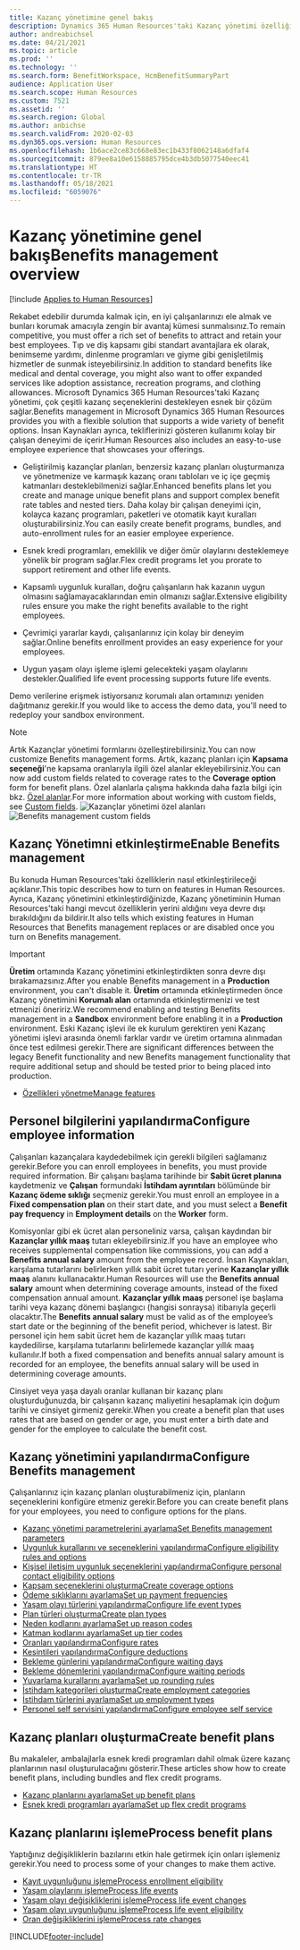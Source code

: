 ```yaml
---
title: Kazanç yönetimine genel bakış
description: Dynamics 365 Human Resources'taki Kazanç yönetimi özelliğine genel bakış. Çalışanlarınızı kullanımı kolay bir çevrimiçi deneyim sayesinde çalışanlarınızın genişletilmiş sosyal haklar seçeneklerini sunun.
author: andreabichsel
ms.date: 04/21/2021
ms.topic: article
ms.prod: ''
ms.technology: ''
ms.search.form: BenefitWorkspace, HcmBenefitSummaryPart
audience: Application User
ms.search.scope: Human Resources
ms.custom: 7521
ms.assetid: ''
ms.search.region: Global
ms.author: anbichse
ms.search.validFrom: 2020-02-03
ms.dyn365.ops.version: Human Resources
ms.openlocfilehash: 1b6ace2ce83c668e83ec1b433f8062148a6dfaf4
ms.sourcegitcommit: 879ee8a10e6158885795dce4b3db5077540eec41
ms.translationtype: HT
ms.contentlocale: tr-TR
ms.lasthandoff: 05/18/2021
ms.locfileid: "6059076"
---
```

# <a name="benefits-management-overview"></a><span data-ttu-id="9a09b-104">Kazanç yönetimine genel bakış</span><span class="sxs-lookup"><span data-stu-id="9a09b-104">Benefits management overview</span></span>

[!include [Applies to Human Resources](../includes/applies-to-hr.md)]

<span data-ttu-id="9a09b-105">Rekabet edebilir durumda kalmak için, en iyi çalışanlarınızı ele almak ve bunları korumak amacıyla zengin bir avantaj kümesi sunmalısınız.</span><span class="sxs-lookup"><span data-stu-id="9a09b-105">To remain competitive, you must offer a rich set of benefits to attract and retain your best employees.</span></span> <span data-ttu-id="9a09b-106">Tıp ve diş kapsamı gibi standart avantajlara ek olarak, benimseme yardımı, dinlenme programları ve giyme gibi genişletilmiş hizmetler de sunmak isteyebilirsiniz.</span><span class="sxs-lookup"><span data-stu-id="9a09b-106">In addition to standard benefits like medical and dental coverage, you might also want to offer expanded services like adoption assistance, recreation programs, and clothing allowances.</span></span> <span data-ttu-id="9a09b-107">Microsoft Dynamics 365 Human Resources'taki Kazanç yönetimi, çok çeşitli kazanç seçeneklerini destekleyen esnek bir çözüm sağlar.</span><span class="sxs-lookup"><span data-stu-id="9a09b-107">Benefits management in Microsoft Dynamics 365 Human Resources provides you with a flexible solution that supports a wide variety of benefit options.</span></span> <span data-ttu-id="9a09b-108">İnsan Kaynakları ayrıca, tekliflerinizi gösteren kullanımı kolay bir çalışan deneyimi de içerir.</span><span class="sxs-lookup"><span data-stu-id="9a09b-108">Human Resources also includes an easy-to-use employee experience that showcases your offerings.</span></span>

- <span data-ttu-id="9a09b-109">Geliştirilmiş kazançlar planları, benzersiz kazanç planları oluşturmanıza ve yönetmenize ve karmaşık kazanç oranı tabloları ve iç içe geçmiş katmanları desteklebilmenizi sağlar.</span><span class="sxs-lookup"><span data-stu-id="9a09b-109">Enhanced benefits plans let you create and manage unique benefit plans and support complex benefit rate tables and nested tiers.</span></span> <span data-ttu-id="9a09b-110">Daha kolay bir çalışan deneyimi için, kolayca kazanç programları, paketleri ve otomatik kayıt kuralları oluşturabilirsiniz.</span><span class="sxs-lookup"><span data-stu-id="9a09b-110">You can easily create benefit programs, bundles, and auto-enrollment rules for an easier employee experience.</span></span>

- <span data-ttu-id="9a09b-111">Esnek kredi programları, emeklilik ve diğer ömür olaylarını desteklemeye yönelik bir program sağlar.</span><span class="sxs-lookup"><span data-stu-id="9a09b-111">Flex credit programs let you prorate to support retirement and other life events.</span></span>

- <span data-ttu-id="9a09b-112">Kapsamlı uygunluk kuralları, doğru çalışanların hak kazanın uygun olmasını sağlamayacaklarından emin olmanızı sağlar.</span><span class="sxs-lookup"><span data-stu-id="9a09b-112">Extensive eligibility rules ensure you make the right benefits available to the right employees.</span></span>

- <span data-ttu-id="9a09b-113">Çevrimiçi yararlar kaydı, çalışanlarınız için kolay bir deneyim sağlar.</span><span class="sxs-lookup"><span data-stu-id="9a09b-113">Online benefits enrollment provides an easy experience for your employees.</span></span>

- <span data-ttu-id="9a09b-114">Uygun yaşam olayı işleme işlemi gelecekteki yaşam olaylarını destekler.</span><span class="sxs-lookup"><span data-stu-id="9a09b-114">Qualified life event processing supports future life events.</span></span>

<span data-ttu-id="9a09b-115">Demo verilerine erişmek istiyorsanız korumalı alan ortamınızı yeniden dağıtmanız gerekir.</span><span class="sxs-lookup"><span data-stu-id="9a09b-115">If you would like to access the demo data, you'll need to redeploy your sandbox environment.</span></span>

>[!NOTE]
><span data-ttu-id="9a09b-116">Artık Kazançlar yönetimi formlarını özelleştirebilirsiniz.</span><span class="sxs-lookup"><span data-stu-id="9a09b-116">You can now customize Benefits management forms.</span></span> <span data-ttu-id="9a09b-117">Artık, kazanç planları için **Kapsama seçeneği**'ne kapsama oranlarıyla ilgili özel alanlar ekleyebilirsiniz.</span><span class="sxs-lookup"><span data-stu-id="9a09b-117">You can now add custom fields related to coverage rates to the **Coverage option** form for benefit plans.</span></span> <span data-ttu-id="9a09b-118">Özel alanlarla çalışma hakkında daha fazla bilgi için bkz. [Özel alanlar](hr-developer-custom-fields.md).</span><span class="sxs-lookup"><span data-stu-id="9a09b-118">For more information about working with custom fields, see [Custom fields](hr-developer-custom-fields.md).</span></span>
><span data-ttu-id="9a09b-119">![Kazançlar yönetimi özel alanları](media/hr-benefits-management-custom-fields.png)</span><span class="sxs-lookup"><span data-stu-id="9a09b-119">![Benefits management custom fields](media/hr-benefits-management-custom-fields.png)</span></span>

## <a name="enable-benefits-management"></a><span data-ttu-id="9a09b-120">Kazanç Yönetimni etkinleştirme</span><span class="sxs-lookup"><span data-stu-id="9a09b-120">Enable Benefits management</span></span>

<span data-ttu-id="9a09b-121">Bu konuda Human Resources'taki özelliklerin nasıl etkinleştirileceği açıklanır.</span><span class="sxs-lookup"><span data-stu-id="9a09b-121">This topic describes how to turn on features in Human Resources.</span></span> <span data-ttu-id="9a09b-122">Ayrıca, Kazanç yönetimini etkinleştirdiğinizde, Kazanç yönetiminin Human Resources'taki hangi mevcut özelliklerin yerini aldığını veya devre dışı bırakıldığını da bildirir.</span><span class="sxs-lookup"><span data-stu-id="9a09b-122">It also tells which existing features in Human Resources that Benefits management replaces or are disabled once you turn on Benefits management.</span></span>

> [!IMPORTANT]
> <span data-ttu-id="9a09b-123">**Üretim** ortamında Kazanç yönetimini etkinleştirdikten sonra devre dışı bırakamazsınız.</span><span class="sxs-lookup"><span data-stu-id="9a09b-123">After you enable Benefits management in a **Production** environment, you can't disable it.</span></span> <span data-ttu-id="9a09b-124">**Üretim** ortamında etkinleştirmeden önce Kazanç yönetimini **Korumalı alan** ortamında etkinleştirmenizi ve test etmenizi öneririz.</span><span class="sxs-lookup"><span data-stu-id="9a09b-124">We recommend enabling and testing Benefits management in a **Sandbox** environment before enabling it in a **Production** environment.</span></span> <span data-ttu-id="9a09b-125">Eski Kazanç işlevi ile ek kurulum gerektiren yeni Kazanç yönetimi işlevi arasında önemli farklar vardır ve üretim ortamına alınmadan önce test edilmesi gerekir.</span><span class="sxs-lookup"><span data-stu-id="9a09b-125">There are significant differences between the legacy Benefit functionality and new Benefits management functionality that require additional setup and should be tested prior to being placed into production.</span></span>

- [<span data-ttu-id="9a09b-126">Özellikleri yönetme</span><span class="sxs-lookup"><span data-stu-id="9a09b-126">Manage features</span></span>](hr-admin-manage-features.md)

## <a name="configure-employee-information"></a><span data-ttu-id="9a09b-127">Personel bilgilerini yapılandırma</span><span class="sxs-lookup"><span data-stu-id="9a09b-127">Configure employee information</span></span>

<span data-ttu-id="9a09b-128">Çalışanları kazançalara kaydedebilmek için gerekli bilgileri sağlamanız gerekir.</span><span class="sxs-lookup"><span data-stu-id="9a09b-128">Before you can enroll employees in benefits, you must provide required information.</span></span> <span data-ttu-id="9a09b-129">Bir çalışanı başlama tarihinde bir **Sabit ücret planına** kaydetmeniz ve **Çalışan** formundaki **İstihdam ayrıntıları** bölümünde bir **Kazanç ödeme sıklığı** seçmeniz gerekir.</span><span class="sxs-lookup"><span data-stu-id="9a09b-129">You must enroll an employee in a **Fixed compensation plan** on their start date, and you must select a **Benefit pay frequency** in **Employment details** on the **Worker** form.</span></span>

<span data-ttu-id="9a09b-130">Komisyonlar gibi ek ücret alan personeliniz varsa, çalışan kaydından bir **Kazançlar yıllık maaş** tutarı ekleyebilirsiniz.</span><span class="sxs-lookup"><span data-stu-id="9a09b-130">If you have an employee who receives supplemental compensation like commissions, you can add a **Benefits annual salary** amount from the employee record.</span></span> <span data-ttu-id="9a09b-131">İnsan Kaynakları, karşılama tutarlarını belirlerken yıllık sabit ücret tutarı yerine **Kazançlar yıllık maaş** alanını kullanacaktır.</span><span class="sxs-lookup"><span data-stu-id="9a09b-131">Human Resources will use the **Benefits annual salary** amount when determining coverage amounts, instead of the fixed compensation annual amount.</span></span> <span data-ttu-id="9a09b-132">**Kazançlar yıllık maaş** personel işe başlama tarihi veya kazanç dönemi başlangıcı (hangisi sonraysa) itibarıyla geçerli olacaktır.</span><span class="sxs-lookup"><span data-stu-id="9a09b-132">The **Benefits annual salary** must be valid as of the employee’s start date or the beginning of the benefit period, whichever is latest.</span></span> <span data-ttu-id="9a09b-133">Bir personel için hem sabit ücret hem de kazançlar yıllık maaş tutarı kaydedilirse, karşılama tutarlarını belirlemede kazançlar yıllık maaş kullanılır.</span><span class="sxs-lookup"><span data-stu-id="9a09b-133">If both a fixed compensation and benefits annual salary amount is recorded for an employee, the benefits annual salary will be used in determining coverage amounts.</span></span>

<span data-ttu-id="9a09b-134">Cinsiyet veya yaşa dayalı oranlar kullanan bir kazanç planı oluşturduğunuzda, bir çalışanın kazanç maliyetini hesaplamak için doğum tarihi ve cinsiyet girmeniz gerekir.</span><span class="sxs-lookup"><span data-stu-id="9a09b-134">When you create a benefit plan that uses rates that are based on gender or age, you must enter a birth date and gender for the employee to calculate the benefit cost.</span></span>

## <a name="configure-benefits-management"></a><span data-ttu-id="9a09b-135">Kazanç yönetimini yapılandırma</span><span class="sxs-lookup"><span data-stu-id="9a09b-135">Configure Benefits management</span></span>

<span data-ttu-id="9a09b-136">Çalışanlarınız için kazanç planları oluşturabilmeniz için, planların seçeneklerini konfigüre etmeniz gerekir.</span><span class="sxs-lookup"><span data-stu-id="9a09b-136">Before you can create benefit plans for your employees, you need to configure options for the plans.</span></span>

- [<span data-ttu-id="9a09b-137">Kazanç yönetimi parametrelerini ayarlama</span><span class="sxs-lookup"><span data-stu-id="9a09b-137">Set Benefits management parameters</span></span>](hr-benefits-setup-parameters.md)
- [<span data-ttu-id="9a09b-138">Uygunluk kurallarını ve seçeneklerini yapılandırma</span><span class="sxs-lookup"><span data-stu-id="9a09b-138">Configure eligibility rules and options</span></span>](hr-benefits-setup-eligibility-rules.md)
- [<span data-ttu-id="9a09b-139">Kişisel iletişim uygunluk seçeneklerini yapılandırma</span><span class="sxs-lookup"><span data-stu-id="9a09b-139">Configure personal contact eligibility options</span></span>](hr-benefits-setup-contact-eligibility-options.md)
- [<span data-ttu-id="9a09b-140">Kapsam seçeneklerini oluşturma</span><span class="sxs-lookup"><span data-stu-id="9a09b-140">Create coverage options</span></span>](hr-benefits-setup-coverage-options.md)
- [<span data-ttu-id="9a09b-141">Ödeme sıklıklarını ayarlama</span><span class="sxs-lookup"><span data-stu-id="9a09b-141">Set up payment frequencies</span></span>](hr-benefits-setup-payment-frequencies.md)
- [<span data-ttu-id="9a09b-142">Yaşam olayı türlerini yapılandırma</span><span class="sxs-lookup"><span data-stu-id="9a09b-142">Configure life event types</span></span>](hr-benefits-setup-life-event-types.md)
- [<span data-ttu-id="9a09b-143">Plan türleri oluşturma</span><span class="sxs-lookup"><span data-stu-id="9a09b-143">Create plan types</span></span>](hr-benefits-setup-plan-types.md)
- [<span data-ttu-id="9a09b-144">Neden kodlarını ayarlama</span><span class="sxs-lookup"><span data-stu-id="9a09b-144">Set up reason codes</span></span>](hr-benefits-setup-reason-codes.md)
- [<span data-ttu-id="9a09b-145">Katman kodlarını ayarlama</span><span class="sxs-lookup"><span data-stu-id="9a09b-145">Set up tier codes</span></span>](hr-benefits-setup-tier-codes.md)
- [<span data-ttu-id="9a09b-146">Oranları yapılandırma</span><span class="sxs-lookup"><span data-stu-id="9a09b-146">Configure rates</span></span>](hr-benefits-setup-rates.md)
- [<span data-ttu-id="9a09b-147">Kesintileri yapılandırma</span><span class="sxs-lookup"><span data-stu-id="9a09b-147">Configure deductions</span></span>](hr-benefits-setup-deductions.md)
- [<span data-ttu-id="9a09b-148">Bekleme günlerini yapılandırma</span><span class="sxs-lookup"><span data-stu-id="9a09b-148">Configure waiting days</span></span>](hr-benefits-setup-waiting-days.md)
- [<span data-ttu-id="9a09b-149">Bekleme dönemlerini yapılandırma</span><span class="sxs-lookup"><span data-stu-id="9a09b-149">Configure waiting periods</span></span>](hr-benefits-setup-waiting-periods.md)
- [<span data-ttu-id="9a09b-150">Yuvarlama kurallarını ayarlama</span><span class="sxs-lookup"><span data-stu-id="9a09b-150">Set up rounding rules</span></span>](hr-benefits-setup-rounding-rules.md)
- [<span data-ttu-id="9a09b-151">İstihdam kategorileri oluşturma</span><span class="sxs-lookup"><span data-stu-id="9a09b-151">Create employment categories</span></span>](hr-benefits-setup-employment-categories.md)
- [<span data-ttu-id="9a09b-152">İstihdam türlerini ayarlama</span><span class="sxs-lookup"><span data-stu-id="9a09b-152">Set up employment types</span></span>](hr-benefits-setup-employment-types.md)
- [<span data-ttu-id="9a09b-153">Personel self servisini yapılandırma</span><span class="sxs-lookup"><span data-stu-id="9a09b-153">Configure employee self service</span></span>](hr-benefits-setup-employee-self-service.md)

## <a name="create-benefit-plans"></a><span data-ttu-id="9a09b-154">Kazanç planları oluşturma</span><span class="sxs-lookup"><span data-stu-id="9a09b-154">Create benefit plans</span></span>

<span data-ttu-id="9a09b-155">Bu makaleler, ambalajlarla esnek kredi programları dahil olmak üzere kazanç planlarının nasıl oluşturulacağını gösterir.</span><span class="sxs-lookup"><span data-stu-id="9a09b-155">These articles show how to create benefit plans, including bundles and flex credit programs.</span></span>

- [<span data-ttu-id="9a09b-156">Kazanç planlarını ayarlama</span><span class="sxs-lookup"><span data-stu-id="9a09b-156">Set up benefit plans</span></span>](hr-benefits-plans-setup.md)
- [<span data-ttu-id="9a09b-157">Esnek kredi programları ayarlama</span><span class="sxs-lookup"><span data-stu-id="9a09b-157">Set up flex credit programs</span></span>](hr-benefits-plans-flex-credit-programs.md)

## <a name="process-benefit-plans"></a><span data-ttu-id="9a09b-158">Kazanç planlarını işleme</span><span class="sxs-lookup"><span data-stu-id="9a09b-158">Process benefit plans</span></span>

<span data-ttu-id="9a09b-159">Yaptığınız değişikliklerin bazılarını etkin hale getirmek için onları işlemeniz gerekir.</span><span class="sxs-lookup"><span data-stu-id="9a09b-159">You need to process some of your changes to make them active.</span></span>

- [<span data-ttu-id="9a09b-160">Kayıt uygunluğunu işleme</span><span class="sxs-lookup"><span data-stu-id="9a09b-160">Process enrollment eligibility</span></span>](hr-benefits-process-enrollment-eligibility.md)
- [<span data-ttu-id="9a09b-161">Yaşam olaylarını işleme</span><span class="sxs-lookup"><span data-stu-id="9a09b-161">Process life events</span></span>](hr-benefits-process-life-events.md)
- [<span data-ttu-id="9a09b-162">Yaşam olayı değişikliklerini işleme</span><span class="sxs-lookup"><span data-stu-id="9a09b-162">Process life event changes</span></span>](hr-benefits-process-life-event-changes.md)
- [<span data-ttu-id="9a09b-163">Yaşam olayı uygunluğunu işleme</span><span class="sxs-lookup"><span data-stu-id="9a09b-163">Process life event eligibility</span></span>](hr-benefits-process-life-event-eligibility.md)
- [<span data-ttu-id="9a09b-164">Oran değişikliklerini işleme</span><span class="sxs-lookup"><span data-stu-id="9a09b-164">Process rate changes</span></span>](hr-benefits-process-rate-changes.md)



[!INCLUDE[footer-include](../includes/footer-banner.md)]